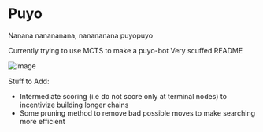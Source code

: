 # Puyo
Nanana nanananana, nanananana puyopuyo 

Currently trying to use MCTS to make a puyo-bot
Very scuffed README

![image](https://github.com/user-attachments/assets/da1ef5e6-3d22-4d5f-8dc8-d9bd313a0126)

Stuff to Add:
- Intermediate scoring (i.e do not score only at terminal nodes) to incentivize building longer chains
- Some pruning method to remove bad possible moves to make searching more efficient

